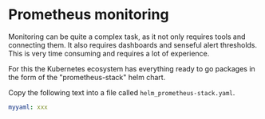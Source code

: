 # Prometheus monitoring

Monitoring can be quite a complex task, as it not only requires tools and connecting them. It also requires dashboards and senseful alert thresholds. This is very time consuming and requires a lot of experience.

For this the Kubernetes ecosystem has everything ready to go packages in the form of the "prometheus-stack" helm chart.

Copy the following text into a file called `helm_prometheus-stack.yaml`.

```yaml
myyaml: xxx
```
